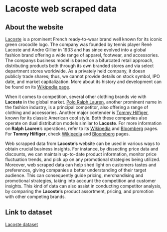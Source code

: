 # Lacoste web scraped data 

## About the website

[Lacoste](https://www.lacoste.com/) is a prominent French ready-to-wear brand well known for its iconic green crocodile logo. The company was founded by tennis player René Lacoste and Andre Gillier in 1933 and has since evolved into a global fashion brand offering a wide range of apparel, footwear, and accessories. The companys business model is based on a bifurcated retail approach, distributing products both through its own branded stores and via select department stores worldwide. As a privately held company, it doesn	 publicly trade shares; thus, we cannot provide details on stock symbol, IPO date, and market capitalization. More about its history and development can be found on its [Wikipedia page](https://en.wikipedia.org/wiki/Lacoste).

When it comes to competition, several other clothing brands vie with **Lacoste** in the global market. [Polo Ralph Lauren](https://www.ralphlauren.com/), another prominent name in the fashion industry, is a principal competitor, also offering a range of clothing and accessories. Another major contender is [Tommy Hilfiger](https://usa.tommy.com/), known for its classic American cool style. Both these companies also operate on dual distribution models similar to **Lacoste**. For more information on **Ralph Lauren**’s operations, refer to its [Wikipedia](https://en.wikipedia.org/wiki/Ralph_Lauren_Corporation) and [Bloomberg](https://www.bloomberg.com/quote/RL:US) pages. For **Tommy Hilfiger**, check [Wikipedia](https://en.wikipedia.org/wiki/Tommy_Hilfiger_(company)) and [Bloomberg](https://www.bloomberg.com/profile/company/8683558Z:US) pages.

Web scrapped data from **Lacoste’s** website can be used in various ways to obtain crucial business insights. For instance, by dissecting price data and discounts, we can maintain up-to-date product information, monitor price fluctuation trends, and pick up on any promotional strategies being utilized. Moreover, web scraped data can help shed light on customers tastes and preferences, giving companies a better understanding of their target audience. This can consequently guide pricing, merchandising and promotional strategies, taking into account the competition and customer insights. This kind of data can also assist in conducting competitor analysis, by comparing the **Lacoste’s** product assortment, pricing, and promotion with other competing brands.


## Link to **dataset**

[Lacoste dataset](https://www.databoutique.com/buy-data-list-subset/Lacoste%20web%20scraped%20data/r/recsUL50Xqb6c4W7i)
